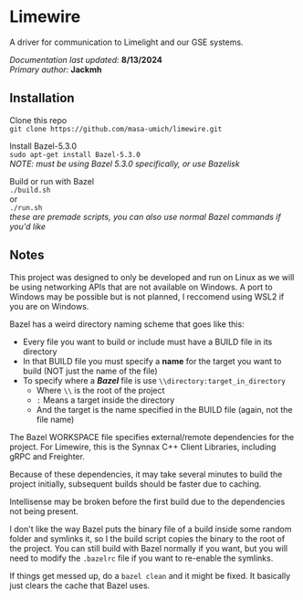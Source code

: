 # Limewire
A driver for communication to Limelight and our GSE systems.

*Documentation last updated:* **8/13/2024**\
*Primary author:* **Jackmh**

## Installation
Clone this repo\
`git clone https://github.com/masa-umich/limewire.git`

Install Bazel-5.3.0\
`sudo apt-get install Bazel-5.3.0`\
*NOTE: must be using Bazel 5.3.0 specifically, or use Bazelisk*

Build or run with Bazel\
`./build.sh`\
or\
`./run.sh`\
*these are premade scripts, you can also use normal Bazel commands if you'd like*

## Notes
This project was designed to only be developed and run on Linux as we will be using networking APIs that are not available on Windows. A port to Windows may be possible but is not planned, I reccomend using WSL2 if you are on Windows.

Bazel has a weird directory naming scheme that goes like this:
- Every file you want to build or include must have a BUILD file in its directory
- In that BUILD file you must specify a **name** for the target you want to build (NOT just the name of the file)
- To specify where a ***Bazel*** file is use `\\directory:target_in_directory` 
    - Where `\\` is the root of the project
    - `:` Means a target inside the directory
    - And the target is the name specified in the BUILD file (again, not the file name)

The Bazel WORKSPACE file specifies external/remote dependencies for the project. For Limewire, this is the Synnax C++ Client Libraries, including gRPC and Freighter.

Because of these dependencies, it may take several minutes to build the project initially, subsequent builds should be faster due to caching.

Intellisense may be broken before the first build due to the dependencies not being present.

I don't like the way Bazel puts the binary file of a build inside some random folder and symlinks it, so I the build script copies the binary to the root of the project. You can still build with Bazel normally if you want, but you will need to modify the `.bazelrc` file if you want to re-enable the symlinks.

If things get messed up, do a `bazel clean` and it might be fixed. It basically just clears the cache that Bazel uses.